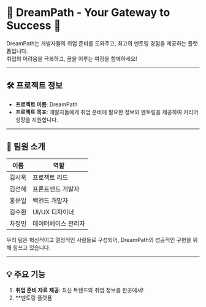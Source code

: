 
# 🌟 DreamPath - Your Gateway to Success 🌟

DreamPath는 개발자들의 취업 준비를 도와주고, 최고의 멘토링 경험을 제공하는 플랫폼입니다.  
취업의 어려움을 극복하고, 꿈을 이루는 여정을 함께하세요!

---

## 🛠 프로젝트 정보
- **프로젝트 이름**: DreamPath  
- **프로젝트 목표**: 개발자들에게 취업 준비에 필요한 정보와 멘토링을 제공하여 커리어 성장을 지원합니다.

---

## 👥 팀원 소개

| 이름       | 역할        |
| ---------- | ----------- |
| 김시욱     | 프로젝트 리드 |
| 김선혜     | 프론트엔드 개발자 |
| 홍문일     | 백엔드 개발자 |
| 김수환     | UI/UX 디자이너 |
| 차정민     | 데이터베이스 관리자 |

우리 팀은 혁신적이고 열정적인 사람들로 구성되어, DreamPath의 성공적인 구현을 위해 힘쓰고 있습니다.  

---

## 💡 주요 기능
1. **취업 준비 자료 제공**: 최신 트렌드와 취업 정보를 한곳에서!  
2. **멘토링 플랫폼
